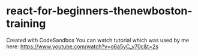 # react-for-beginners-thenewboston-training
Created with CodeSandbox
You can watch tutorial which was used by me here:
https://www.youtube.com/watch?v=g6a5yC_v70c&t=2s

